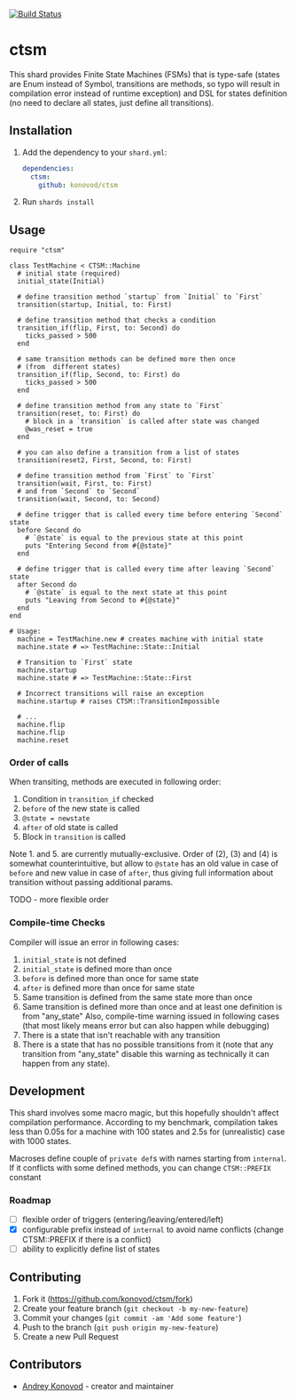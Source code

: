 <a href="https://github.com/konovod/ctsm/actions/workflows/ci.yml">
  <img src="https://github.com/konovod/ctsm/actions/workflows/ci.yml/badge.svg" alt="Build Status">
</a>

# ctsm

This shard provides Finite State Machines (FSMs) that is type-safe (states are Enum instead of Symbol, transitions are methods, so typo will result in compilation error instead of runtime exception) and DSL for states definition (no need to declare all states, just define all transitions).

## Installation

1. Add the dependency to your `shard.yml`:

   ```yaml
   dependencies:
     ctsm:
       github: konovod/ctsm
   ```

2. Run `shards install`

## Usage

```crystal
require "ctsm"

class TestMachine < CTSM::Machine
  # initial state (required)
  initial_state(Initial)

  # define transition method `startup` from `Initial` to `First`
  transition(startup, Initial, to: First)

  # define transition method that checks a condition
  transition_if(flip, First, to: Second) do
    ticks_passed > 500
  end

  # same transition methods can be defined more then once 
  # (from  different states)
  transition_if(flip, Second, to: First) do
    ticks_passed > 500
  end

  # define transition method from any state to `First`
  transition(reset, to: First) do
    # block in a `transition` is called after state was changed
    @was_reset = true
  end

  # you can also define a transition from a list of states
  transition(reset2, First, Second, to: First)

  # define transition method from `First` to `First`
  transition(wait, First, to: First)
  # and from `Second` to `Second`
  transition(wait, Second, to: Second)

  # define trigger that is called every time before entering `Second` state
  before Second do
    # `@state` is equal to the previous state at this point
    puts "Entering Second from #{@state}"
  end

  # define trigger that is called every time after leaving `Second` state
  after Second do
    # `@state` is equal to the next state at this point
    puts "Leaving from Second to #{@state}"
  end
end

# Usage:
  machine = TestMachine.new # creates machine with initial state
  machine.state # => TestMachine::State::Initial

  # Transition to `First` state
  machine.startup
  machine.state # => TestMachine::State::First

  # Incorrect transitions will raise an exception
  machine.startup # raises CTSM::TransitionImpossible

  # ...
  machine.flip
  machine.flip
  machine.reset

```

### Order of calls
  When transiting, methods are executed in following order:
  1. Condition in `transition_if` checked
  2. `before` of the new state is called
  3. `@state = newstate`
  4. `after` of old state is called
  5. Block in `transition` is called

Note 1. and 5. are currently mutually-exclusive.
Order of (2), (3) and (4) is somewhat counterintuitive, but allow to `@state` has an old value in case of `before` and new value in case of `after`, thus giving full information about transition without passing additional params.

TODO - more flexible order

### Compile-time Checks
Compiler will issue an error in following cases:
  1. `initial_state` is not defined
  2. `initial_state` is defined more than once
  3. `before` is defined more than once for same state
  4. `after` is defined more than once for same state
  5. Same transition is defined from the same state more than once
  6. Same transition is defined more than once and at least one definition is from "any_state"
Also, compile-time warning issued in following cases (that most likely means error but can also happen while debugging)
  1. There is a state that isn't reachable with any transition
  2. There is a state that has no possible transitions from it (note that any transition from "any_state" disable this warning as technically it can happen from any state).

## Development

This shard involves some macro magic, but this hopefully shouldn't affect compilation performance. According to my benchmark, compilation takes less than 0.05s for a machine with 100 states and 2.5s for (unrealistic) case with 1000 states.

Macroses define couple of `private def`s with names starting from `internal`. If it conflicts with some defined methods, you can change `CTSM::PREFIX` constant

### Roadmap
- [ ] flexible order of triggers (entering/leaving/entered/left)
- [x] configurable prefix instead of `internal` to avoid name conflicts (change CTSM::PREFIX if there is a conflict)
- [ ] ability to explicitly define list of states

## Contributing

1. Fork it (<https://github.com/konovod/ctsm/fork>)
2. Create your feature branch (`git checkout -b my-new-feature`)
3. Commit your changes (`git commit -am 'Add some feature'`)
4. Push to the branch (`git push origin my-new-feature`)
5. Create a new Pull Request

## Contributors

- [Andrey Konovod](https://github.com/konovod) - creator and maintainer
